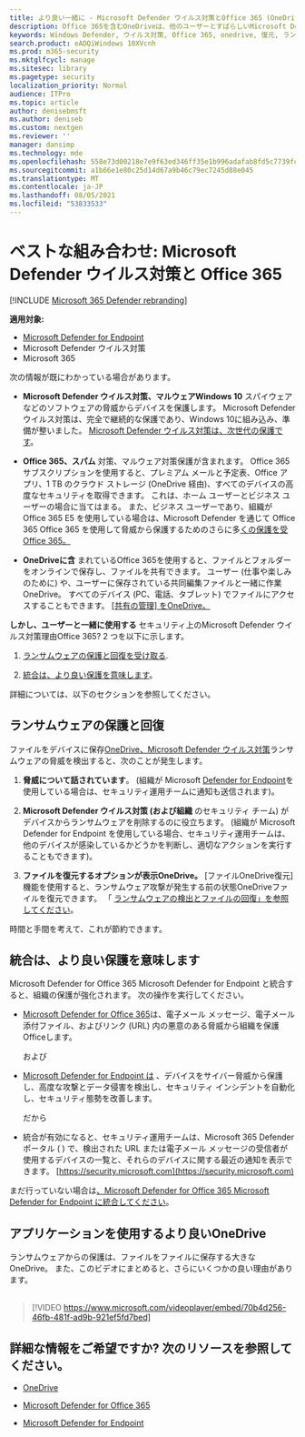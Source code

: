 ```yaml
---
title: より良い一緒に - Microsoft Defender ウイルス対策とOffice 365 (OneDriveを含む) - ランサムウェアやサイバー脅威からのより良い保護
description: Office 365を含むOneDriveは、他のユーザーとすばらしいMicrosoft Defender ウイルス対策。 詳細については、この記事を参照してください。
keywords: Windows Defender, ウイルス対策, Office 365, onedrive, 復元, ランサムウェア
search.product: eADQiWindows 10XVcnh
ms.prod: m365-security
ms.mktglfcycl: manage
ms.sitesec: library
ms.pagetype: security
localization_priority: Normal
audience: ITPro
ms.topic: article
author: denisebmsft
ms.author: deniseb
ms.custom: nextgen
ms.reviewer: ''
manager: dansimp
ms.technology: mde
ms.openlocfilehash: 558e73d00218e7e9f63ed346ff35e1b996adafab8fd5c7739fca8e9cd38a86ca
ms.sourcegitcommit: a1b66e1e80c25d14d67a9b46c79ec7245d88e045
ms.translationtype: MT
ms.contentlocale: ja-JP
ms.lasthandoff: 08/05/2021
ms.locfileid: "53833533"
---
```

# <a name="better-together-microsoft-defender-antivirus-and-office-365"></a>ベストな組み合わせ: Microsoft Defender ウイルス対策と Office 365

[!INCLUDE [Microsoft 365 Defender rebranding](../../includes/microsoft-defender.md)]


**適用対象:**
- [Microsoft Defender for Endpoint](/microsoft-365/security/defender-endpoint/)
- Microsoft Defender ウイルス対策
- Microsoft 365

次の情報が既にわかっている場合があります。

- **Microsoft Defender ウイルス対策、マルウェアWindows 10** スパイウェアなどのソフトウェアの脅威からデバイスを保護します。 Microsoft Defender ウイルス対策は、完全で継続的な保護であり、Windows 10に組み込み、準備が整いました。 [Microsoft Defender ウイルス対策は、次世代の保護です](./microsoft-defender-antivirus-in-windows-10.md)。 

- **Office 365、スパム** 対策、マルウェア対策保護が含まれます。 Office 365 サブスクリプションを使用すると、プレミアム メールと予定表、Office アプリ、1 TB のクラウド ストレージ (OneDrive 経由)、すべてのデバイスの高度なセキュリティを取得できます。 これは、ホーム ユーザーとビジネス ユーザーの場合に当てはまる。 また、ビジネス ユーザーであり、組織が Office 365 E5 を使用している場合は、Microsoft Defender を通じて Office 365 Office 365 を使用して脅威から保護するためのさらに多[くの保護を受Office 365。](/microsoft-365/security/office-365-security/protect-against-threats)

- **OneDriveに含** まれているOffice 365を使用すると、ファイルとフォルダーをオンラインで保存し、ファイルを共有できます。 ユーザー (仕事や楽しみのために) や、ユーザーに保存されている共同編集ファイルと一緒に作業OneDrive。 すべてのデバイス (PC、電話、タブレット) でファイルにアクセスすることもできます。 [[共有の管理] をOneDrive。](/OneDrive/manage-sharing)

**しかし、ユーザーと一緒に使用する** セキュリティ上のMicrosoft Defender ウイルス対策理由Office 365? 2 つを以下に示します。

 1. [ランサムウェアの保護と回復を受け取る](#ransomware-protection-and-recovery).

 2. [統合は、より良い保護を意味します](#integration-means-better-protection)。

詳細については、以下のセクションを参照してください。

## <a name="ransomware-protection-and-recovery"></a>ランサムウェアの保護と回復

ファイルをデバイスに保存[OneDrive、Microsoft Defender ウイルス対策](/onedrive)ランサムウェアの脅威を[](./microsoft-defender-antivirus-in-windows-10.md)検出すると、次のことが発生します。

1. **脅威について話されています**。 (組織が Microsoft [Defender for Endpoint](microsoft-defender-endpoint.md)を使用している場合は、セキュリティ運用チームに通知も送信されます)。

2. **Microsoft Defender ウイルス対策 (および組織** のセキュリティ チーム) がデバイスからランサムウェアを削除するのに役立ちます。 (組織が Microsoft Defender for Endpoint を使用している場合、セキュリティ運用チームは、他のデバイスが感染しているかどうかを判断し、適切なアクションを実行することもできます)。

3. **ファイルを復元するオプションが表示OneDrive。** [ファイルOneDrive復元] 機能を使用すると、ランサムウェア攻撃が発生する前の状態OneDriveファイルを復元できます。 「 [ランサムウェアの検出とファイルの回復」を参照してください](https://support.office.com/article/0d90ec50-6bfd-40f4-acc7-b8c12c73637f)。

時間と手間を考えて、これが節約できます。 

## <a name="integration-means-better-protection"></a>統合は、より良い保護を意味します

Microsoft Defender for Office 365 Microsoft Defender for Endpoint と統合すると、組織の保護が強化されます。 次の操作を実行してください。

- [Microsoft Defender for Office 365](/microsoft-365/security/office-365-security/office-365-atp)は、電子メール メッセージ、電子メール添付ファイル、およびリンク (URL) 内の悪意のある脅威から組織を保護Officeします。

    および

- [Microsoft Defender for Endpoint は](microsoft-defender-endpoint.md) 、デバイスをサイバー脅威から保護し、高度な攻撃とデータ侵害を検出し、セキュリティ インシデントを自動化し、セキュリティ態勢を改善します。

    だから

- 統合が有効になると、セキュリティ運用チームは、Microsoft 365 Defender ポータル ( ) で、検出された URL または電子メール メッセージの受信者が使用するデバイスの一覧と、それらのデバイスに関する最近の通知を表示できます。 [https://security.microsoft.com](https://security.microsoft.com)

まだ行っていない場合は[、Microsoft Defender for Office 365 Microsoft Defender for Endpoint に統合してください](/microsoft-365/security/office-365-security/integrate-office-365-ti-with-wdatp)。

## <a name="more-good-reasons-to-use-onedrive"></a>アプリケーションを使用するより良いOneDrive

ランサムウェアからの保護は、ファイルをファイルに保存する大きなOneDrive。 また、このビデオにまとめると、さらにいくつかの良い理由があります。 <br/><br/>

> [!VIDEO https://www.microsoft.com/videoplayer/embed/70b4d256-46fb-481f-ad9b-921ef5fd7bed]

## <a name="want-to-learn-more-see-these-resources"></a>詳細な情報をご希望ですか? 次のリソースを参照してください。

- [OneDrive](/onedrive)

- [Microsoft Defender for Office 365](/microsoft-365/security/office-365-security/office-365-atp)

- [Microsoft Defender for Endpoint](microsoft-defender-endpoint.md)